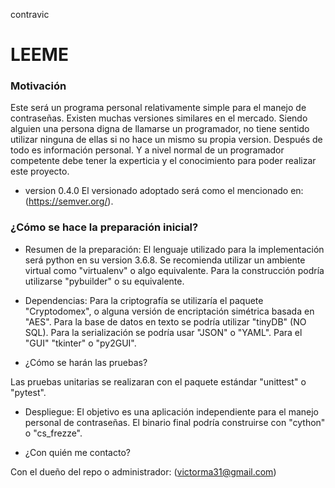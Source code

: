 contravic
# LEEME #

### Motivación ###
Este será un programa personal relativamente simple para el manejo de
contraseñas. Existen muchas versiones similares en el mercado. Siendo
alguien una persona digna de llamarse un programador, no tiene sentido
utilizar ninguna de ellas si no hace un mismo su propia version.
Después de todo es información personal. Y a nivel normal de un
programador competente debe tener la experticia y el conocimiento para
poder realizar este proyecto.

* version 0.4.0
El versionado adoptado será como el mencionado en:
(https://semver.org/).

### ¿Cómo se hace la preparación inicial? ###

* Resumen de la preparación:
El lenguaje utilizado para la implementación será python en su version
3.6.8. Se recomienda utilizar un ambiente virtual como "virtualenv" o
algo equivalente. Para la construcción podría utilizarse "pybuilder" o
su equivalente.

* Dependencias:
Para la criptografía se utilizaría el paquete "Cryptodomex", o alguna
versión de encriptación simétrica basada en "AES". Para la base de datos
en texto se podría utilizar "tinyDB" (NO SQL). Para la serialización se
podría usar "JSON" o "YAML". Para el "GUI"  "tkinter" o "py2GUI".

* ¿Cómo se harán las pruebas?

Las pruebas unitarias se realizaran con el paquete estándar "unittest" o
"pytest".

* Despliegue:
El objetivo es una aplicación independiente para el manejo personal de
contraseñas. El binario final podría construirse con "cython" o "cs_frezze".

* ¿Con quién me contacto?

Con el dueño del repo o administrador:
(victorma31@gmail.com)
